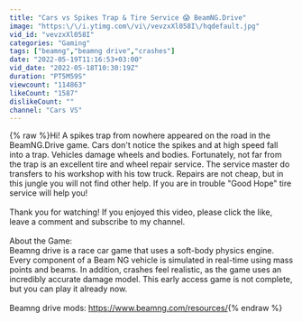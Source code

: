 ```yaml
---
title: "Cars vs Spikes Trap & Tire Service 😱 BeamNG.Drive"
image: "https:\/\/i.ytimg.com\/vi\/vevzxXl058I\/hqdefault.jpg"
vid_id: "vevzxXl058I"
categories: "Gaming"
tags: ["beamng","beamng drive","crashes"]
date: "2022-05-19T11:16:53+03:00"
vid_date: "2022-05-18T10:30:19Z"
duration: "PT5M59S"
viewcount: "114863"
likeCount: "1587"
dislikeCount: ""
channel: "Cars VS"
---
```

{% raw %}Hi! A spikes trap from nowhere appeared on the road in the BeamNG.Drive game. Cars don't notice the spikes and at high speed fall into a trap. Vehicles damage wheels and bodies. Fortunately, not far from the trap is an excellent tire and wheel repair service. The service master do transfers to his workshop with his tow truck. Repairs are not cheap, but in this jungle you will not find other help. If you are in trouble &quot;Good Hope&quot; tire service will help you!<br /><br />Thank you for watching! If you enjoyed this video, please click the like, leave a comment and subscribe to my channel.<br /><br />About the Game:<br />Beamng drive is a race car game that uses a soft-body physics engine. Every component of a Beam NG vehicle is simulated in real-time using mass points and beams. In addition, crashes feel realistic, as the game uses an incredibly accurate damage model. This early access game is not complete, but you can play it already now.<br /><br />Beamng drive mods: <a rel="nofollow" target="blank" href="https://www.beamng.com/resources/">https://www.beamng.com/resources/</a>{% endraw %}
